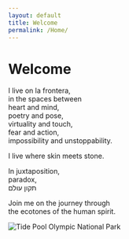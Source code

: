 ```yaml
---
layout: default
title: Welcome
permalink: /Home/
---
```


# Welcome

I live on la frontera,  
in the spaces between  
heart and mind,  
poetry and pose,  
virtuality and touch,  
fear and action,  
impossibility and unstoppability.  
  
I live where skin meets stone.  
  
In juxtaposition,  
paradox,  
תקון עולם

Join me on the journey through  
the ecotones of the human spirit.

![Tide Pool Olympic National Park](https://images.unsplash.com/photo-1544551763-46a013bb70d5?ixlib=rb-4.0.3&auto=format&fit=crop&w=2070&q=80)
